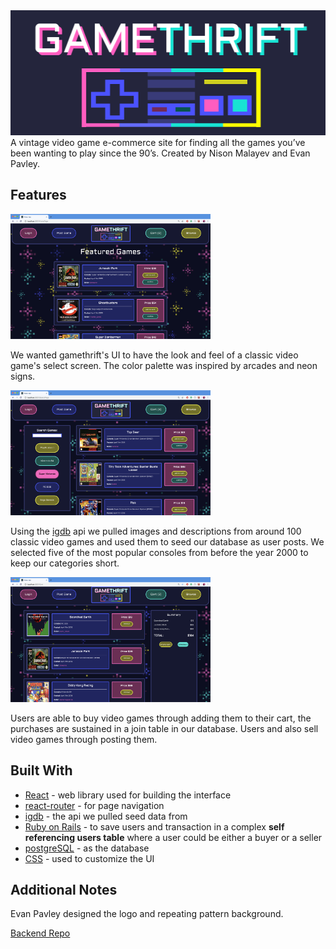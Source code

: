 <img alt="gamethrift logo" src="src/images/gamethirftLOGO.png" width="512px" height="200px">
A vintage video game e-commerce site for finding all the games you’ve been wanting to play since the 90’s.
Created by Nison Malayev and Evan Pavley.

## Features

<img alt="FeaturedGames" src="src/images/FGss.png" width="320px" height="200px">

We wanted gamethrift's UI to have the look and feel of a classic video game's select screen. The color palette was inspired by arcades and neon signs.

<img alt="brows" src="src/images/bss.png" width="320px" height="200px">

Using the [igdb](https://www.igdb.com/discover) api we pulled images and descriptions from around 100 classic video games and used them to seed our database as user posts. We selected five of the most popular consoles from before the year 2000 to keep our categories short.

<img alt="brows" src="src/images/gcss.png" width="320px" height="200px">

Users are able to buy video games through adding them to their cart, the purchases are sustained in a join table in our database. Users and also sell video games through posting them.

## Built With

* [React](https://reactjs.org/) - web library used for building the interface
* [react-router](https://reacttraining.com/react-router/) - for page navigation
* [igdb](https://www.igdb.com/discover) - the api we pulled seed data from
* [Ruby on Rails](https://rubyonrails.org/) - to save users and transaction in a complex **self referencing users table** where a user could be either a buyer or a seller
* [postgreSQL](https://www.postgresql.org/) - as the database
* [CSS](https://developer.mozilla.org/en-US/docs/Web/CSS) - used to customize the UI

## Additional Notes

Evan Pavley designed the logo and repeating pattern background.

[Backend Repo](https://github.com/EvanPavley/game_thrift_backend)
